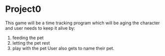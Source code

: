# Project0
This game will be a time tracking program which will be aging the character and user needs to keep it alive by:
1. feeding the pet
2. letting the pet rest
3. play with the pet
User also gets to name their pet.
